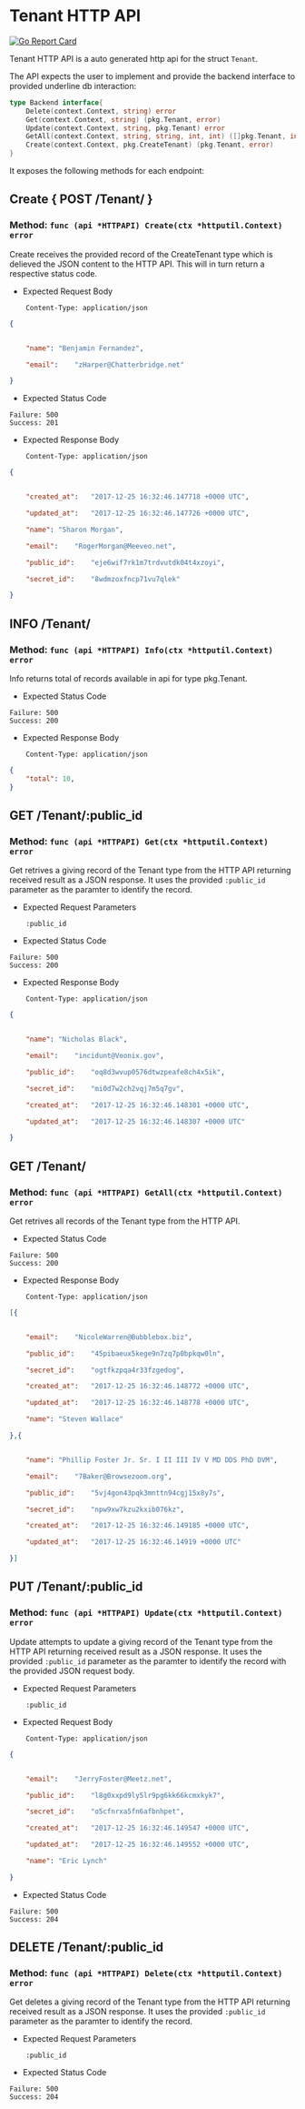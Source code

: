 Tenant HTTP API 
===============================

[![Go Report Card](https://goreportcard.com/badge/github.com/gokit/tenancykit/pkg/resources/tenantapi)](https://goreportcard.com/report/github.com/gokit/tenancykit/pkg/resources/tenantapi)

Tenant HTTP API is a auto generated http api for the struct `Tenant`.

The API expects the user to implement and provide the backend interface to provided underline db interaction:

```go
type Backend interface{
    Delete(context.Context, string) error
    Get(context.Context, string) (pkg.Tenant, error)
    Update(context.Context, string, pkg.Tenant) error
    GetAll(context.Context, string, string, int, int) ([]pkg.Tenant, int, error)
    Create(context.Context, pkg.CreateTenant) (pkg.Tenant, error)
}
```

It exposes the following methods for each endpoint:

## Create { POST /Tenant/ }
### Method: `func (api *HTTPAPI) Create(ctx *httputil.Context) error`

Create receives the provided record of the CreateTenant type which is delieved the 
JSON content to the HTTP API. This will in turn return a respective status code.

- Expected Request Body

```http
    Content-Type: application/json
```

```json
{


    "name":	"Benjamin Fernandez",

    "email":	"zHarper@Chatterbridge.net"

}
```

- Expected Status Code

```
Failure: 500
Success: 201
```

- Expected Response Body

```http
    Content-Type: application/json
```

```json
{


    "created_at":	"2017-12-25 16:32:46.147718 +0000 UTC",

    "updated_at":	"2017-12-25 16:32:46.147726 +0000 UTC",

    "name":	"Sharon Morgan",

    "email":	"RogerMorgan@Meeveo.net",

    "public_id":	"eje6wif7rk1m7trdvutdk04t4xzoyi",

    "secret_id":	"8wdmzoxfncp71vu7qlek"

}
```

## INFO /Tenant/
### Method: `func (api *HTTPAPI) Info(ctx *httputil.Context) error`

Info returns total of records available in api for type pkg.Tenant.

- Expected Status Code

```
Failure: 500
Success: 200
```

- Expected Response Body

```http
    Content-Type: application/json
```

```json
{
    "total": 10,
}
```

## GET /Tenant/:public_id
### Method: `func (api *HTTPAPI) Get(ctx *httputil.Context) error`

Get retrives a giving record of the Tenant type from the HTTP API returning received result as a JSON
response. It uses the provided `:public_id` parameter as the paramter to identify the record.

- Expected Request Parameters

```
    :public_id
```

- Expected Status Code

```
Failure: 500
Success: 200
```

- Expected Response Body

```http
    Content-Type: application/json
```

```json
{


    "name":	"Nicholas Black",

    "email":	"incidunt@Voonix.gov",

    "public_id":	"oq8d3wvup0576dtwzpeafe8ch4x5ik",

    "secret_id":	"mi0d7w2ch2vqj7m5q7gv",

    "created_at":	"2017-12-25 16:32:46.148301 +0000 UTC",

    "updated_at":	"2017-12-25 16:32:46.148307 +0000 UTC"

}
```

## GET /Tenant/
### Method: `func (api *HTTPAPI) GetAll(ctx *httputil.Context) error`

Get retrives all records of the Tenant type from the HTTP API.

- Expected Status Code

```
Failure: 500
Success: 200
```

- Expected Response Body

```http
    Content-Type: application/json
```

```json
[{


    "email":	"NicoleWarren@Bubblebox.biz",

    "public_id":	"45pibaeux5kege9n7zq7p0bpkqw0ln",

    "secret_id":	"ogtfkzpqa4r33fzgedog",

    "created_at":	"2017-12-25 16:32:46.148772 +0000 UTC",

    "updated_at":	"2017-12-25 16:32:46.148778 +0000 UTC",

    "name":	"Steven Wallace"

},{


    "name":	"Phillip Foster Jr. Sr. I II III IV V MD DDS PhD DVM",

    "email":	"7Baker@Browsezoom.org",

    "public_id":	"5vj4gon43pqk3mnttn94cgj15x8y7s",

    "secret_id":	"npw9xw7kzu2kxib076kz",

    "created_at":	"2017-12-25 16:32:46.149185 +0000 UTC",

    "updated_at":	"2017-12-25 16:32:46.14919 +0000 UTC"

}]
```

## PUT /Tenant/:public_id
### Method: `func (api *HTTPAPI) Update(ctx *httputil.Context) error`

Update attempts to update a giving record of the Tenant type from the HTTP API returning received result as a JSON
response. It uses the provided `:public_id` parameter as the paramter to identify the record with the provided JSON request body.

- Expected Request Parameters

```
    :public_id
```

- Expected Request Body

```http
    Content-Type: application/json
```

```json
{


    "email":	"JerryFoster@Meetz.net",

    "public_id":	"l8g0xxpd9ly5lr9pg6kk66kcmxkyk7",

    "secret_id":	"o5cfnrxa5fn6afbnhpet",

    "created_at":	"2017-12-25 16:32:46.149547 +0000 UTC",

    "updated_at":	"2017-12-25 16:32:46.149552 +0000 UTC",

    "name":	"Eric Lynch"

}
```

- Expected Status Code

```
Failure: 500
Success: 204
```

## DELETE /Tenant/:public_id
### Method: `func (api *HTTPAPI) Delete(ctx *httputil.Context) error`

Get deletes a giving record of the Tenant type from the HTTP API returning received result as a JSON
response. It uses the provided `:public_id` parameter as the paramter to identify the record.

- Expected Request Parameters

```
    :public_id
```

- Expected Status Code

```
Failure: 500
Success: 204
```

